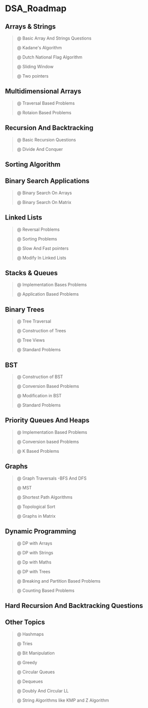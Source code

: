 
# DSA_Roadmap

## Arrays & Strings

>@ Basic Array And Strings Questions
>
>@ Kadane's Algorithm
>
>@ Dutch National Flag Algorithm
>
>@ Sliding Window
>
>@ Two pointers

## Multidimensional Arrays

>   @ Traversal Based Problems
>
>   @ Rotaion Based Problems

## Recursion And Backtracking

>   @ Basic Recursion Questions
>
>   @ Divide And Conquer

## Sorting Algorithm

## Binary Search Applications 

>   @ Binary Search On Arrays
>
>   @ Binary Search On Matrix

## Linked Lists

>   @ Reversal Problems 
>
>   @ Sorting Problems
>
>   @ Slow And Fast pointers
>
>   @ Modify In Linked Lists

## Stacks & Queues 

>   @ Implementation Bases Problems
>
>   @ Application Based Problems

## Binary Trees

>   @ Tree Traversal
>
>   @ Construction of Trees
>
 >  @ Tree Views
>
>   @ Standard Problems

## BST

>   @ Construction of BST
>
>   @ Conversion Based Problems
>
 >  @ Modification in BST
>
  > @ Standard Problems

## Priority Queues And Heaps

>   @ Implementation Based Problems
>
>   @ Conversion based Problems
>
>   @ K Based Problems

## Graphs

>   @ Graph Traversals -BFS And DFS
>
>   @ MST
>
>   @ Shortest Path Algorithms
>
>   @ Topological Sort
>
 >  @ Graphs in Matrix 

## Dynamic Programming 

>   @ DP with Arrays
>
>   @ DP with Strings
>
>   @ Dp with Maths 
>
>   @ DP with Trees
>
>   @ Breaking and Partition Based Problems
>
>   @ Counting Based Problems

## Hard Recursion And Backtracking Questions

## Other Topics

>   @ Hashmaps
>
 >  @ Tries
>
>   @ Bit Manipulation
>
 >  @ Greedy 
>
>   @ Circular Queues
>
>   @ Dequeues
>
 >  @ Doubly And Circular LL
>
>   @ String Algorithms like KMP and Z Algorithm


